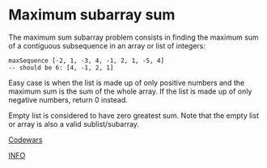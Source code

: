 # Maximum subarray sum

The maximum sum subarray problem consists in finding the maximum sum of a contiguous subsequence in an array or list of integers:

```
maxSequence [-2, 1, -3, 4, -1, 2, 1, -5, 4]
-- should be 6: [4, -1, 2, 1]
```

Easy case is when the list is made up of only positive numbers and the maximum sum is the sum of the whole array. If the list is made up of only negative numbers, return 0 instead.

Empty list is considered to have zero greatest sum. Note that the empty list or array is also a valid sublist/subarray.

[Codewars](https://www.codewars.com/kata/54521e9ec8e60bc4de000d6c/go)

[INFO](https://e-maxx.ru/algo/maximum_average_segment)
